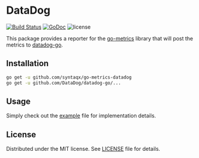 # DataDog

[![Build Status](https://travis-ci.org/syntaqx/go-metrics-datadog.svg?branch=master)](https://travis-ci.org/syntaqx/go-metrics-datadog)
[![GoDoc](https://godoc.org/github.com/syntaqx/go-metrics-datadog?status.svg)](https://godoc.org/github.com/syntaqx/go-metrics-datadog)
![license](https://img.shields.io/github/license/syntaqx/go-metrics-datadog.svg)

[go-metrics]: https://github.com/rcrowley/go-metrics
[datadog-go]: https://github.com/DataDog/datadog-go
[license]:    ./LICENSE

This package provides a reporter for the [go-metrics][] library that will post
the metrics to [datadog-go][].

## Installation

```sh
go get -u github.com/syntaqx/go-metrics-datadog
go get -u github.com/DataDog/datadog-go/...
```

## Usage

Simply check out the [example](./example/main.go) file for implementation
details.

## License

Distributed under the MIT license. See [LICENSE][] file for details.
